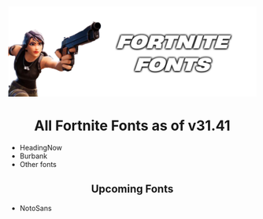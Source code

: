 <div align="center">
<a href="https://github.com/Djihads1/FortniteFonts/releases/latest"><img src="https://raw.githubusercontent.com/Djihads1/FortniteFonts/refs/heads/main/Logo.png" alt="logo"></a>

</div>
<h1 align="center">All Fortnite Fonts as of v31.41</h1>

- HeadingNow
- Burbank
- Other fonts

</div>
<h2 align="center">Upcoming Fonts</h2>

- NotoSans

